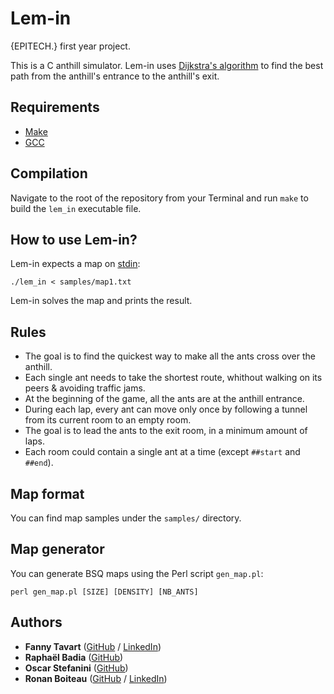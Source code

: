 # Lem-in

{EPITECH.} first year project.

This is a C anthill simulator. Lem-in uses [Dijkstra's algorithm](https://en.wikipedia.org/wiki/Dijkstra%27s_algorithm) to find the best path from the anthill's entrance to the anthill's exit.

## Requirements

 - [Make](https://www.gnu.org/software/make/)
 - [GCC](https://gcc.gnu.org/)

## Compilation

Navigate to the root of the repository from your Terminal and run `make` to build the `lem_in` executable file.

## How to use Lem-in?

Lem-in expects a map on [stdin](https://en.wikipedia.org/wiki/Standard_streams#Standard_input_(stdin)):
```
./lem_in < samples/map1.txt
```
Lem-in solves the map and prints the result.

## Rules

 - The goal is to find the quickest way to make all the ants cross over the anthill.
 - Each single ant needs to take the shortest route, whithout walking on its peers & avoiding traffic jams.
 - At the beginning of the game, all the ants are at the anthill entrance.
 - During each lap, every ant can move only once by following a tunnel from its current room to an empty room.
 - The goal is to lead the ants to the exit room, in a minimum amount of laps.
 - Each room could contain a single ant at a time (except `##start` and `##end`).

## Map format

You can find map samples under the `samples/` directory.

## Map generator

You can generate BSQ maps using the Perl script `gen_map.pl`:

```
perl gen_map.pl [SIZE] [DENSITY] [NB_ANTS]
```

## Authors

* **Fanny Tavart** ([GitHub](https://github.com/fannytavart/) / [LinkedIn](https://www.linkedin.com/in/fannytavart))
* **Raphaël Badia** ([GitHub](https://github.com/RaphaelBadia))
* **Oscar Stefanini** ([GitHub](https://github.com/Ostefanini/))
* **Ronan Boiteau** ([GitHub](https://github.com/ronanboiteau) / [LinkedIn](https://www.linkedin.com/in/ronanboiteau/))
